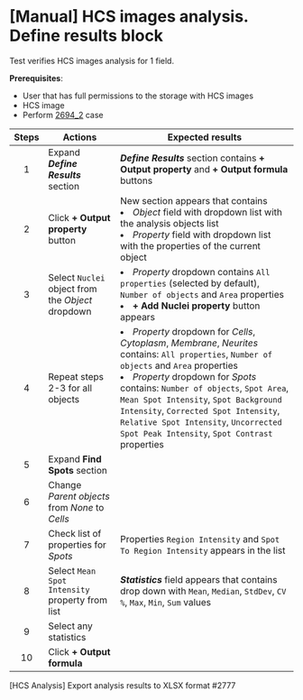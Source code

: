 # [Manual] HCS images analysis. Define results block

Test verifies HCS images analysis for 1 field.

**Prerequisites**:
- User that has full permissions to the storage with HCS images
- HCS image
- Perform [2694_2](2694_2.md) case

| Steps | Actions | Expected results |
| :---: | --- | --- |
| 1 | Expand ***Define Results*** section | ***Define Results*** section contains **+ Output property** and **+ Output formula** buttons |
| 2 | Click **+ Output property** button | New section appears that contains  <li> *Object* field with dropdown list with the analysis objects list <li> *Property* field with dropdown list with the properties of the current object |
| 3 | Select `Nuclei` object from the *Object* dropdown | <li> *Property* dropdown contains `All properties` (selected by default), `Number of objects` and `Area` properties <li> **+ Add Nuclei property** button appears |
| 4 | Repeat steps 2-3 for all objects | <li> *Property* dropdown for *Cells*, *Cytoplasm*, *Membrane*, *Neurites* contains: `All properties`, `Number of objects` and `Area` properties  <li> *Property* dropdown for *Spots* contains: `Number of objects`, `Spot Area`, `Mean Spot Intensity`, `Spot Background Intensity`, `Corrected Spot Intensity`, `Relative Spot Intensity`, `Uncorrected Spot Peak Intensity`, `Spot Contrast` properties |
| 5 | Expand **Find Spots** section | |
| 6 | Change *Parent objects* from *None* to *Cells* |  | 
| 7 | Check list of properties for *Spots* | Properties `Region Intensity` and `Spot To Region Intensity` appears in the list |
| 8 | Select `Mean Spot Intensity` property from list | ***Statistics*** field appears that contains drop down with `Mean`, `Median`, `StdDev`, `CV %`, `Max`, `Min`, `Sum` values |
| 9 | Select any statistics | |
| 10 | Click **+ Output formula** |




[HCS Analysis] Export analysis results to XLSX format #2777

